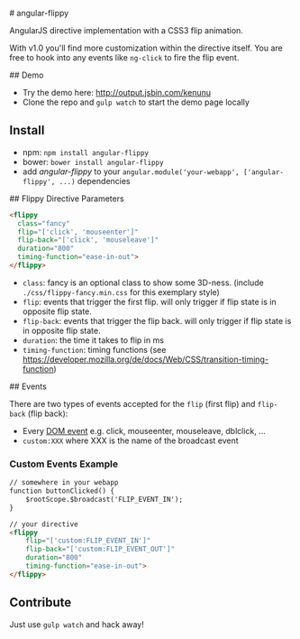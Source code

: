 # angular-flippy

AngularJS directive implementation with a CSS3 flip animation.

With v1.0 you'll find more customization within the directive itself. You are free to hook into any events like `ng-click` to fire the flip event.

## Demo

* Try the demo here: http://output.jsbin.com/kenunu
* Clone the repo and `gulp watch` to start the demo page locally

## Install

* npm: `npm install angular-flippy`
* bower: `bower install angular-flippy`
* add *angular-flippy* to your `angular.module('your-webapp', ['angular-flippy', ...)` dependencies

## Flippy Directive Parameters

```html
<flippy
  class="fancy"
  flip="['click', 'mouseenter']"
  flip-back="['click', 'mouseleave']"
  duration="800"
  timing-function="ease-in-out">
</flippy>
```
* `class`: fancy is an optional class to show some 3D-ness. (include `./css/flippy-fancy.min.css` for this exemplary style)
* `flip`: events that trigger the first flip. will only trigger if flip state is in opposite flip state.
* `flip-back`: events that trigger the flip back. will only trigger if flip state is in opposite flip state.
* `duration`: the time it takes to flip in ms
* `timing-function`: timing functions (see https://developer.mozilla.org/de/docs/Web/CSS/transition-timing-function)

## Events

There are two types of events accepted for the `flip` (first flip) and `flip-back` (flip back):
* Every [DOM event](https://en.wikipedia.org/wiki/DOM_events) e.g. click, mouseenter, mouseleave, dblclick, ...
* `custom:XXX` where XXX is the name of the broadcast event


### Custom Events Example
```html
// somewhere in your webapp
function buttonClicked() {
    $rootScope.$broadcast('FLIP_EVENT_IN');
}

// your directive
<flippy
    flip="['custom:FLIP_EVENT_IN']"
    flip-back="['custom:FLIP_EVENT_OUT']"
    duration="800"
    timing-function="ease-in-out">
</flippy>
```

## Contribute

Just use `gulp watch` and hack away!
